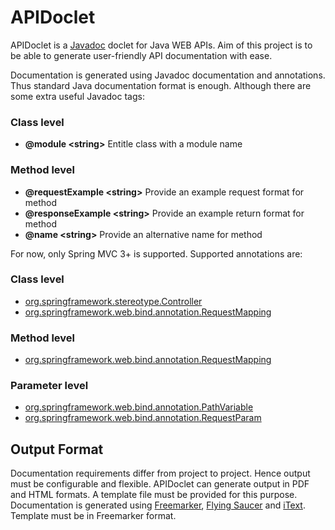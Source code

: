 APIDoclet
=========

APIDoclet is a [Javadoc](http://www.oracle.com/technetwork/java/javase/documentation/index-jsp-135444.html) doclet for Java WEB APIs. Aim of this project is to be able to generate user-friendly API documentation with ease.

Documentation is generated using Javadoc documentation and annotations. Thus standard Java documentation format is enough. Although there are some extra useful Javadoc tags:

### Class level
* **@module &lt;string&gt;** Entitle class with a module name

### Method level
* **@requestExample &lt;string&gt;** Provide an example request format for method
* **@responseExample &lt;string&gt;** Provide an example return format for method
* **@name &lt;string&gt;** Provide an alternative name for method

For now, only Spring MVC 3+ is supported. Supported annotations are:

### Class level
* [org.springframework.stereotype.Controller](http://static.springsource.org/spring/docs/3.0.x/javadoc-api/org/springframework/stereotype/Controller.html)
* [org.springframework.web.bind.annotation.RequestMapping](http://static.springsource.org/spring/docs/3.0.x/javadoc-api/org/springframework/web/bind/annotation/RequestMapping.html)

### Method level
* [org.springframework.web.bind.annotation.RequestMapping](http://static.springsource.org/spring/docs/3.0.x/javadoc-api/org/springframework/web/bind/annotation/RequestMapping.html)

### Parameter level
* [org.springframework.web.bind.annotation.PathVariable](http://static.springsource.org/spring/docs/3.0.x/javadoc-api/org/springframework/web/bind/annotation/PathVariable.html)
* [org.springframework.web.bind.annotation.RequestParam](http://static.springsource.org/spring/docs/3.0.x/javadoc-api/org/springframework/web/bind/annotation/RequestParam.html)

## Output Format
Documentation requirements differ from project to project. Hence output must be configurable and flexible. APIDoclet can generate output in PDF and HTML formats. A template file must be provided for this purpose. Documentation is generated using [Freemarker](http://freemarker.org), [Flying Saucer](http://code.google.com/p/flying-saucer/) and [iText](http://itextpdf.com). Template must be in Freemarker format.
